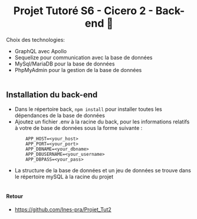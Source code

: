 <div align="center">

# Projet Tutoré S6 - Cicero 2 - Back-end :avocado:
    
</div>

Choix des technologies:
-    GraphQL avec Apollo
-    Sequelize pour communication avec la base de données
-    MySql/MariaDB pour la base de données
-    PhpMyAdmin pour la gestion de la base de données <br> <br>

## Installation du back-end 

- Dans le répertoire back, ``` npm install ``` pour installer toutes les dépendances de la base de données
- Ajoutez un fichier .env à la racine du back, pour les informations relatifs à votre de base de données
    sous la forme suivante :
    ```
        APP_HOST=<your_host>
        APP_PORT=<your_port>
        APP_DBNAME=<your_dbname>
        APP_DBUSERNAME=<your_username>
        APP_DBPASS=<your_pass>
    ```
- La structure de la base de données et un jeu de données se trouve dans le répertoire mySQL à la racine du projet <br> <br>

#### Retour 
- https://github.com/Ines-pra/Projet_Tut2
